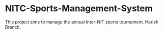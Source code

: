 # NITC-Sports-Management-System
This project aims to manage the annual Inter-NIT sports tournament.
Harish Branch.
